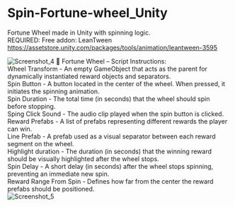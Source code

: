 # Spin-Fortune-wheel_Unity
Fortune Wheel made in Unity with spinning logic.</br>
REQUIRED: Free addon: LeanTween</br>
https://assetstore.unity.com/packages/tools/animation/leantween-3595
</br>

![Screenshot_4](https://github.com/user-attachments/assets/9efae887-2a4c-458a-a779-9d11a4e8637c)
🎯 Fortune Wheel – Script Instructions:</br>
Wheel Transform - An empty GameObject that acts as the parent for dynamically instantiated reward objects and separators.</br>
Spin Button - A button located in the center of the wheel. When pressed, it initiates the spinning animation.</br>
Spin Duration - The total time (in seconds) that the wheel should spin before stopping.</br>
Sping Click Sound - The audio clip played when the spin button is clicked.</br>
Reward Prefabs - A list of prefabs representing different rewards the player can win.</br>
Line Prefab - A prefab used as a visual separator between each reward segment on the wheel.</br>
Highlight duration - The duration (in seconds) that the winning reward should be visually highlighted after the wheel stops.</br>
Spin Delay - A short delay (in seconds) after the wheel stops spinning, preventing an immediate new spin.</br>
Reward Range From Spin - Defines how far from the center the reward prefabs should be positioned.</br>
![Screenshot_5](https://github.com/user-attachments/assets/8b005d05-f8ee-4281-873f-11de68362e29)
